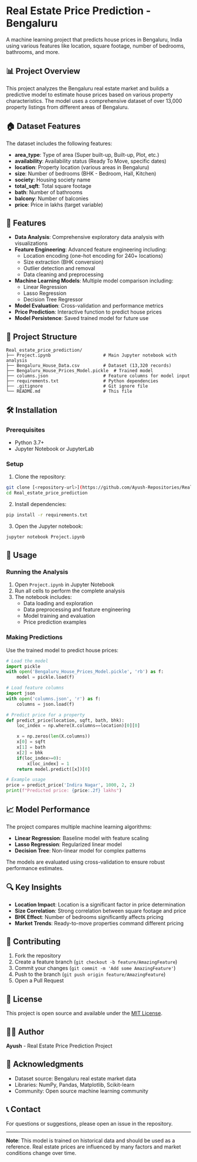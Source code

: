 # Real Estate Price Prediction - Bengaluru

A machine learning project that predicts house prices in Bengaluru, India using various features like location, square footage, number of bedrooms, bathrooms, and more.

## 📊 Project Overview

This project analyzes the Bengaluru real estate market and builds a predictive model to estimate house prices based on various property characteristics. The model uses a comprehensive dataset of over 13,000 property listings from different areas of Bengaluru.

## 🏠 Dataset Features

The dataset includes the following features:
- **area_type**: Type of area (Super built-up, Built-up, Plot, etc.)
- **availability**: Availability status (Ready To Move, specific dates)
- **location**: Property location (various areas in Bengaluru)
- **size**: Number of bedrooms (BHK - Bedroom, Hall, Kitchen)
- **society**: Housing society name
- **total_sqft**: Total square footage
- **bath**: Number of bathrooms
- **balcony**: Number of balconies
- **price**: Price in lakhs (target variable)

## 🚀 Features

- **Data Analysis**: Comprehensive exploratory data analysis with visualizations
- **Feature Engineering**: Advanced feature engineering including:
  - Location encoding (one-hot encoding for 240+ locations)
  - Size extraction (BHK conversion)
  - Outlier detection and removal
  - Data cleaning and preprocessing
- **Machine Learning Models**: Multiple model comparison including:
  - Linear Regression
  - Lasso Regression
  - Decision Tree Regressor
- **Model Evaluation**: Cross-validation and performance metrics
- **Price Prediction**: Interactive function to predict house prices
- **Model Persistence**: Saved trained model for future use

## 📁 Project Structure

```
Real_estate_price_prediction/
├── Project.ipynb                    # Main Jupyter notebook with analysis
├── Bengaluru_House_Data.csv         # Dataset (13,320 records)
├── Bengaluru_House_Prices_Model.pickle  # Trained model
├── columns.json                     # Feature columns for model input
├── requirements.txt                 # Python dependencies
├── .gitignore                       # Git ignore file
└── README.md                        # This file
```

## 🛠️ Installation

### Prerequisites

- Python 3.7+
- Jupyter Notebook or JupyterLab

### Setup

1. Clone the repository:
```bash
git clone [<repository-url>](https://github.com/Ayush-Repositories/Real-Estate-Price-Prediction)
cd Real_estate_price_prediction
```

2. Install dependencies:
```bash
pip install -r requirements.txt
```

3. Open the Jupyter notebook:
```bash
jupyter notebook Project.ipynb
```

## 📖 Usage

### Running the Analysis

1. Open `Project.ipynb` in Jupyter Notebook
2. Run all cells to perform the complete analysis
3. The notebook includes:
   - Data loading and exploration
   - Data preprocessing and feature engineering
   - Model training and evaluation
   - Price prediction examples

### Making Predictions

Use the trained model to predict house prices:

```python
# Load the model
import pickle
with open('Bengaluru_House_Prices_Model.pickle', 'rb') as f:
    model = pickle.load(f)

# Load feature columns
import json
with open('columns.json', 'r') as f:
    columns = json.load(f)

# Predict price for a property
def predict_price(location, sqft, bath, bhk):
    loc_index = np.where(X.columns==location)[0][0]

    x = np.zeros(len(X.columns))
    x[0] = sqft
    x[1] = bath
    x[2] = bhk
    if(loc_index>=0):
        x[loc_index] = 1
    return model.predict([x])[0]

# Example usage
price = predict_price('Indira Nagar', 1000, 2, 2)
print(f"Predicted price: {price:.2f} lakhs")
```

## 📈 Model Performance

The project compares multiple machine learning algorithms:

- **Linear Regression**: Baseline model with feature scaling
- **Lasso Regression**: Regularized linear model
- **Decision Tree**: Non-linear model for complex patterns

The models are evaluated using cross-validation to ensure robust performance estimates.

## 🔍 Key Insights

- **Location Impact**: Location is a significant factor in price determination
- **Size Correlation**: Strong correlation between square footage and price
- **BHK Effect**: Number of bedrooms significantly affects pricing
- **Market Trends**: Ready-to-move properties command different pricing

## 🤝 Contributing

1. Fork the repository
2. Create a feature branch (`git checkout -b feature/AmazingFeature`)
3. Commit your changes (`git commit -m 'Add some AmazingFeature'`)
4. Push to the branch (`git push origin feature/AmazingFeature`)
5. Open a Pull Request

## 📝 License

This project is open source and available under the [MIT License](LICENSE).

## 👨‍💻 Author

**Ayush** - Real Estate Price Prediction Project

## 🙏 Acknowledgments

- Dataset source: Bengaluru real estate market data
- Libraries: NumPy, Pandas, Matplotlib, Scikit-learn
- Community: Open source machine learning community

## 📞 Contact

For questions or suggestions, please open an issue in the repository.

---

**Note**: This model is trained on historical data and should be used as a reference. Real estate prices are influenced by many factors and market conditions change over time. 
